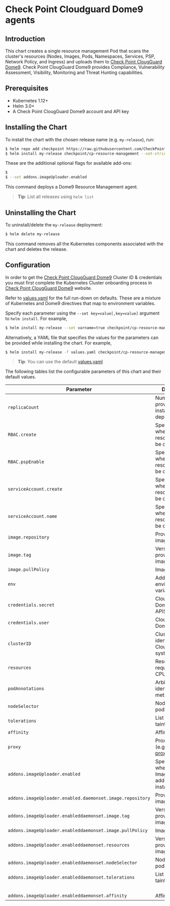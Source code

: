 #  Check Point Cloudguard Dome9 agents

## Introduction

This chart creates a single resource management Pod that scans the cluster's resources (Nodes, Images, Pods, Namespaces, Services, PSP, Network Policy, and Ingress) and uploads them to [Check Point ClougGuard Dome9](https://secure.dome9.com/).
Check Point ClougGuard Dome9 provides Compliance, Vulnerability Assessment, Visibility, Monitoring and Threat Hunting capabilities.

## Prerequisites

- Kubernetes 1.12+
- Helm 3.0+
- A Check Point ClougGuard Dome9 account and API key

## Installing the Chart

To install the chart with the chosen release name (e.g. `my-release`), run:

```bash
$ helm repo add checkpoint https://raw.githubusercontent.com/CheckPointSW/charts/master/repository/
$ helm install my-release checkpoint/cp-resource-management --set-string credentials.user=[CloudGuard Dome9 API Key] --set-string credentials.secret=[CloudGuard Dome9 API Secret] --set-string clusterID=[Dome9 Cluster ID]
```

These are the additional optional flags for available add-ons:

```bash
$ 
$ --set addons.imageUploader.enabled 
```

This command deploys a Dome9 Resource Management agent.

> **Tip**: List all releases using `helm list`

## Uninstalling the Chart

To uninstall/delete the `my-release` deployment:

```bash
$ helm delete my-release
```

This command removes all the Kubernetes components associated with the chart and deletes the release.

## Configuration

In order to get the [Check Point ClougGuard Dome9](https://secure.dome9.com/) Cluster ID & credentials you must first complete the Kubernetes Cluster onboarding process in [Check Point ClougGuard Dome9](https://secure.dome9.com/) website.

Refer to [values.yaml](values.yaml) for the full run-down on defaults. These are a mixture of Kubernetes and Dome9 directives that map to environment variables.

Specify each parameter using the `--set key=value[,key=value]` argument to `helm install`. For example,

```bash
$ helm install my-release --set varname=true checkpoint/cp-resource-management
```

Alternatively, a YAML file that specifies the values for the parameters can be provided while installing the chart. For example,

```bash
$ helm install my-release -f values.yaml checkpoint/cp-resource-management
```

> **Tip**: You can use the default [values.yaml](values.yaml)

The following tables list the configurable parameters of this chart and their default values.

| Parameter                                                  | Description                                                     | Default                                          |
| ---------------------------------------------------------- | --------------------------------------------------------------- | ------------------------------------------------ |
| `replicaCount`                                             | Number of provisioner instances to deployed                     | `1`                                              |
| `RBAC.create`                                              | Specifies whether RBAC resources should be created              | `true`                                           |
| `RBAC.pspEnable`                                           | Specifies whether PSP resources should be created               | `false`                                          |
| `serviceAccount.create`                                    | Specifies whether RBAC resources should be created              | `true`                                           |
| `serviceAccount.name`                                      | Specifies whether RBAC resources should be created              | ``                                               |
| `image.repository`                                         | Provisioner image                                               | `quay.io/checkpoint/cp-resource-management`      |
| `image.tag`                                                | Version of provisioner image                                    | `{TAG_NAME}`                                     |
| `image.pullPolicy`                                         | Image pull policy                                               | `IfNotPresent`                                   |
| `env`                                                      | Additional environmental variables                              | `{}`                                             |
| `credentials.secret`                                       | CloudGuard Dome9 APISecret                                      | `CHANGEME`                                       |
| `credentials.user`                                         | CloudGuard Dome9 APIID                                          | `CHANGEME`                                       |
| `clusterID`                                                | Cluster Unique identifier in CloudGuard system                  | `CHANGEME`                                       |
| `resources`                                                | Resources required (e.g. CPU, memory)                           | `{}`                                             |
| `podAnnotations`                                           | Arbitrary non-identifying metadata                              | `{}`                                             |
| `nodeSelector`                                             | Node labels for pod assignment                                  | `{}`                                             |
| `tolerations`                                              | List of node taints to tolerate                                 | `[]`                                             |
| `affinity`                                                 | Affinity settings                                               | `{}`                                             |
| `proxy`                                                    | Proxy settings (e.g. http://my-proxy.com:8080)                  | `{}`                                             |
| `addons.imageUploader.enabled`                             | Specifies whether the Image Uploader addon should be installed  | `false`                                          |
| `addons.imageUploader.enabled.daemonset.image.repository`  | Provisioner image                                               | `quay.io/checkpoint/images-uploader`             |
| `addons.imageUploader.enableddaemonset.image.tag`          | Version of provisioner image                                    | `{TAG_NAME}`                                     |
| `addons.imageUploader.enableddaemonset.image.pullPolicy`   | Image pull policy                                               | `IfNotPresent`                                   |
| `addons.imageUploader.enableddaemonset.resources`          | Version of provisioner image                                    | `{}`                                             |
| `addons.imageUploader.enableddaemonset.nodeSelector`       | Node labels for pod assignment                                  | `{}`                                             |
| `addons.imageUploader.enableddaemonset.tolerations`        | List of node taints to tolerate                                 | `key: node-role.kubernetes.io/master`            |
|                                                            |                                                                 | `effect: NoSchedule`                             |
| `addons.imageUploader.enableddaemonset.affinity`           | Affinity setting                                                | `{}`                                             |

